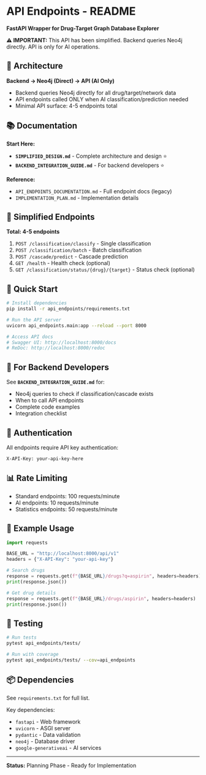 # API Endpoints - README

**FastAPI Wrapper for Drug-Target Graph Database Explorer**

**⚠️ IMPORTANT:** This API has been simplified. Backend queries Neo4j directly. API is only for AI operations.

## 🎯 Architecture

**Backend → Neo4j (Direct) → API (AI Only)**

- Backend queries Neo4j directly for all drug/target/network data
- API endpoints called ONLY when AI classification/prediction needed
- Minimal API surface: 4-5 endpoints total

## 📚 Documentation

**Start Here:**
- **`SIMPLIFIED_DESIGN.md`** - Complete architecture and design ⭐
- **`BACKEND_INTEGRATION_GUIDE.md`** - For backend developers ⭐

**Reference:**
- `API_ENDPOINTS_DOCUMENTATION.md` - Full endpoint docs (legacy)
- `IMPLEMENTATION_PLAN.md` - Implementation details

## 🔌 Simplified Endpoints

**Total: 4-5 endpoints**

1. `POST /classification/classify` - Single classification
2. `POST /classification/batch` - Batch classification
3. `POST /cascade/predict` - Cascade prediction
4. `GET /health` - Health check (optional)
5. `GET /classification/status/{drug}/{target}` - Status check (optional)

## 🚀 Quick Start

```bash
# Install dependencies
pip install -r api_endpoints/requirements.txt

# Run the API server
uvicorn api_endpoints.main:app --reload --port 8000

# Access API docs
# Swagger UI: http://localhost:8000/docs
# ReDoc: http://localhost:8000/redoc
```

## 📖 For Backend Developers

See **`BACKEND_INTEGRATION_GUIDE.md`** for:
- Neo4j queries to check if classification/cascade exists
- When to call API endpoints
- Complete code examples
- Integration checklist

## 🔐 Authentication

All endpoints require API key authentication:

```
X-API-Key: your-api-key-here
```

## 📊 Rate Limiting

- Standard endpoints: 100 requests/minute
- AI endpoints: 10 requests/minute
- Statistics endpoints: 50 requests/minute

## 📝 Example Usage

```python
import requests

BASE_URL = "http://localhost:8000/api/v1"
headers = {"X-API-Key": "your-api-key"}

# Search drugs
response = requests.get(f"{BASE_URL}/drugs?q=aspirin", headers=headers)
print(response.json())

# Get drug details
response = requests.get(f"{BASE_URL}/drugs/aspirin", headers=headers)
print(response.json())
```

## 🧪 Testing

```bash
# Run tests
pytest api_endpoints/tests/

# Run with coverage
pytest api_endpoints/tests/ --cov=api_endpoints
```

## 📦 Dependencies

See `requirements.txt` for full list.

Key dependencies:
- `fastapi` - Web framework
- `uvicorn` - ASGI server
- `pydantic` - Data validation
- `neo4j` - Database driver
- `google-generativeai` - AI services

---

**Status:** Planning Phase - Ready for Implementation

